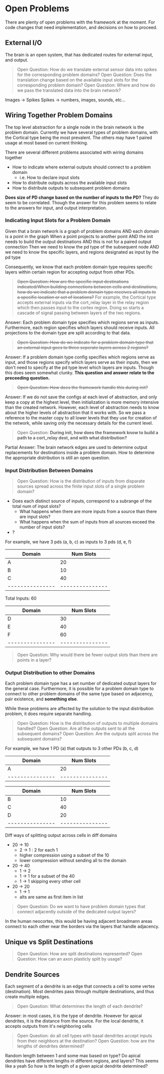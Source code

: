 # Open Problems

There are plenty of open problems with the framework at the moment. For code changes that need implementation, and decisions on how to proceed.

## External I/O

The brain is an open system, that has dedicated routes for external input, and output.

> Open Question: How do we translate external sensor data into spikes for the corresponding problem domains?
> Open Question: Does the translation change based on the available input slots for the corresponding problem domain?
> Open Question: Where and how do we pass the translated data into the brain network?

Images -> Spikes
Spikes -> numbers, images, sounds, etc...

## Wiring Together Problem Domains

The top level abstraction for a single node in the brain network is the problem domain. Currently we have several types of problem domains, with the Cortical type being the most prevalent. The others may have 1 paired usage at most based on current thinking.

There are several different problems associated with wiring domains together

- How to indicate where external outputs should connect to a problem domain
  - i.e. How to declare input slots
- How to distribute outputs across the available input slots
- How to distribute outputs to subsequent problem domains

**Does size of PD change based on the number of inputs to the PD?**
They do seem to be correlated. Though the answer for this problem seems to relate to the answers for input, and output interpretation.

### Indicating Input Slots for a Problem Domain

Given that a brain network is a graph of problem domains
AND each domain is a point in the graph
When a point projects to another point
AND the init needs to build the output destinations
AND this is not for a paired output connection
Then we need to know the pd type of the subsequent node
AND we need to know the specific layers, and regions designated as input by the pd type

Consequently, we know that each problem domain type requires specific layers within certain region for accepting output from other PDs.

> ~~Open Question: How are the specific input destinations indicated/When building connections between cells and destinations, how do we indicate that a problem domain type receives all inputs to a specific location or set of locations?~~
For example, the Cortical type accepts external inputs via the cort_relay layer in the relay region which then passes input to the cortex region. Doing so starts a cascade of signal passing between layers of the two regions.

Answer: Each problem domain type specifies which regions serve as inputs. Furthermore, each region specifies which layers should receive inputs. All projections to the domain type are split according to that data.

> ~~Open Question: How do we indicate for a problem domain type that an external input goes to three seperate layers across 2 regions?~~

Answer: If a problem domain type config specifies which regions serve as input, and those regions specify which layers serve as their inputs, then we don't need to specify at the pd type level which layers are inputs. Though this does seem somewhat clunky. **This question and answer relate to the preceeding question.**

> ~~Open Question: How does the framework handle this during init?~~

Answer: If we do not save the configs at each level of abstraction, and only keep a copy at the highest level, then initialization is more memory intensive than the created network. However, each level of abstraction needs to know about the higher levels of abstraction that it works with. So we pass a reference to the master copy to all lower levels that they use for creation of the network, while saving only the necessary details for the current level.

> Open Question: **During init, how does the framework know to build a path to a cort_relay dest, and with what distribution?**

Partial Answer: The brain network edges are used to determine output replacements for destinations inside a problem domain. How to determine the appropriate distribution is still an open question.

### Input Distribution Between Domains

> Open Question: How is the distribution of inputs from disparate sources spread across the finite input slots of a single problem domain?

- Does each distinct source of inputs, correspond to a subrange of the total num of input slots?
  - What happens when there are more inputs from a source than there are input slots?
  - What happens when the sum of inputs from all sources exceed the number of input slots?
- ?

For example, we have 3 pds (a, b, c) as inputs to 3 pds (d, e, f)

| **Domain**    | **Num Slots** |
|---------------|---------------|
| A             | 20            |
| B             | 10            |
| C             | 40            |
|---------------|---------------|
Total Inputs: 60

| **Domain**    | **Num Slots** |
|---------------|---------------|
| D             | 30            |
| E             | 40            |
| F             | 60            |
|---------------|---------------|

> Open Question: Why would there be fewer output slots than there are points in a layer?

### Output Distribution to other Domains

Each problem domain type has a set number of dedicated output layers for the general case. Furthermore, it is possible for a problem domain type to connect to other problem domains of the same type based on adjacency, pair existence, and **something else**.

While these problems are affected by the solution to the input distribution problem, it does require separate handling.

> Open Question: How is the distribution of outputs to multiple domains handled?
> Open Question: Are all the outputs sent to all the subsequent domains?
> Open Question: Are the outputs split across the subsequent domains?

For example, we have 1 PD (a) that outputs to 3 other PDs (b, c, d)

| **Domain**    | **Num Slots** |
|---------------|---------------|
| A             | 20            |
|---------------|---------------|

| **Domain**    | **Num Slots** |
|---------------|---------------|
| B             | 10            |
| C             | 40            |
| D             | 20            |
|---------------|---------------|

Diff ways of splitting output across cells in diff domains

- 20 -> 10
  - 2 -> 1 : 2 for each 1
  - higher compression using a subset of the 10
  - lower compression without sending all to the domain
- 20 -> 40
  - 1 -> 2
  - 1 -> 1 for a subset of the 40
  - 1 -> 1 skipping every other cell
- 20 -> 20
  - 1 -> 1
  - alts are same as first item in list

> Open Question: Do we want to have problem domain types that connect adjacently outside of the dedicated output layers?

In the human neocortex, this would be having adjacent broadmann areas connect to each other near the borders via the layers that handle adjacency.

## Unique vs Split Destinations

> Open Question: How are split destinations represented?
> Open Question: How can an axon plasticly split by usage?

## Dendrite Sources

Each segment of a dendrite is an edge that connects a cell to some vertex (destination). Most dendrites pass through multiple destinations, and thus create multiple edges.

> Open Question: What determines the length of each dendrite?

Answer: in most cases, it is the type of dendrite. However for apical dendrites, it is the distance from the source. For the local dendrite, it accepts outputs from it's neighboring cells

> Open Question: do all cell types with basal dendrites accept inputs from their neighbors at the destination?
> Open Question: how are the lengths of dendrites determined?

Random length between 1 and some max based on type?
Do apical dendrites have different lengths in different regions, and layers? This seems like a yeah
So how is the length of a given apical dendrite determined?
